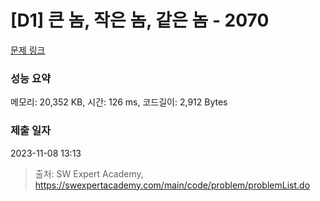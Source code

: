 # [D1] 큰 놈, 작은 놈, 같은 놈 - 2070 

[문제 링크](https://swexpertacademy.com/main/code/problem/problemDetail.do?contestProbId=AV5QQ6qqA40DFAUq) 

### 성능 요약

메모리: 20,352 KB, 시간: 126 ms, 코드길이: 2,912 Bytes

### 제출 일자

2023-11-08 13:13



> 출처: SW Expert Academy, https://swexpertacademy.com/main/code/problem/problemList.do